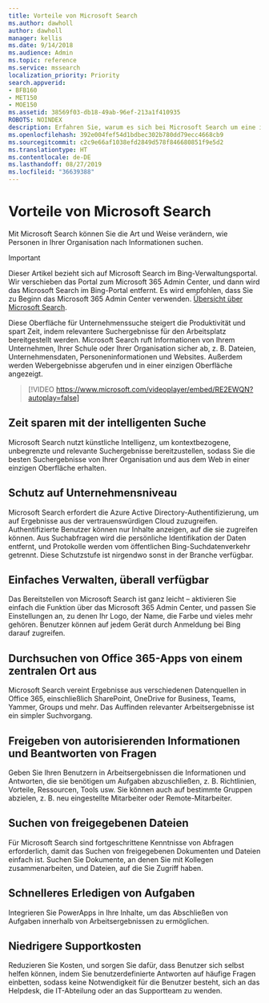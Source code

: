 ```yaml
---
title: Vorteile von Microsoft Search
ms.author: dawholl
author: dawholl
manager: kellis
ms.date: 9/14/2018
ms.audience: Admin
ms.topic: reference
ms.service: mssearch
localization_priority: Priority
search.appverid:
- BFB160
- MET150
- MOE150
ms.assetid: 38569f03-db18-49ab-96ef-213a1f410935
ROBOTS: NOINDEX
description: Erfahren Sie, warum es sich bei Microsoft Search um eine intelligente Unternehmenssuche für den modernen Arbeitsplatz handelt.
ms.openlocfilehash: 392e004fef54d1bdbec302b780dd79ecc4668cb9
ms.sourcegitcommit: c2c9e66af1038efd2849d578f846680851f9e5d2
ms.translationtype: HT
ms.contentlocale: de-DE
ms.lasthandoff: 08/27/2019
ms.locfileid: "36639388"
---
```

# <a name="why-microsoft-search"></a>Vorteile von Microsoft Search

Mit Microsoft Search können Sie die Art und Weise verändern, wie Personen in Ihrer Organisation nach Informationen suchen. 

> [!IMPORTANT]
> Dieser Artikel bezieht sich auf Microsoft Search im Bing-Verwaltungsportal. Wir verschieben das Portal zum Microsoft 365 Admin Center, und dann wird das Microsoft Search im Bing-Portal entfernt. Es wird empfohlen, dass Sie zu Beginn das Microsoft 365 Admin Center verwenden. [Übersicht über Microsoft Search](overview-microsoft-search.md).
  
Diese Oberfläche für Unternehmenssuche steigert die Produktivität und spart Zeit, indem relevantere Suchergebnisse für den Arbeitsplatz bereitgestellt werden. Microsoft Search ruft Informationen von Ihrem Unternehmen, Ihrer Schule oder Ihrer Organisation sicher ab, z. B. Dateien, Unternehmensdaten, Personeninformationen und Websites. Außerdem werden Webergebnisse abgerufen und in einer einzigen Oberfläche angezeigt.

> [!VIDEO https://www.microsoft.com/videoplayer/embed/RE2EWQN?autoplay=false]
  
## <a name="save-time-with-intelligent-search"></a>Zeit sparen mit der intelligenten Suche

Microsoft Search nutzt künstliche Intelligenz, um kontextbezogene, unbegrenzte und relevante Suchergebnisse bereitzustellen, sodass Sie die besten Suchergebnisse von Ihrer Organisation und aus dem Web in einer einzigen Oberfläche erhalten.
  
## <a name="get-enterprise-grade-protection"></a>Schutz auf Unternehmensniveau

Microsoft Search erfordert die Azure Active Directory-Authentifizierung, um auf Ergebnisse aus der vertrauenswürdigen Cloud zuzugreifen. Authentifizierte Benutzer können nur Inhalte anzeigen, auf die sie zugreifen können. Aus Suchabfragen wird die persönliche Identifikation der Daten entfernt, und Protokolle werden vom öffentlichen Bing-Suchdatenverkehr getrennt. Diese Schutzstufe ist nirgendwo sonst in der Branche verfügbar.
  
## <a name="easy-to-administer-and-available-everywhere"></a>Einfaches Verwalten, überall verfügbar

Das Bereitstellen von Microsoft Search ist ganz leicht – aktivieren Sie einfach die Funktion über das Microsoft 365 Admin Center, und passen Sie Einstellungen an, zu denen Ihr Logo, der Name, die Farbe und vieles mehr gehören. Benutzer können auf jedem Gerät durch Anmeldung bei Bing darauf zugreifen.
  
## <a name="one-place-to-search-across-office-365-apps"></a>Durchsuchen von Office 365-Apps von einem zentralen Ort aus

Microsoft Search vereint Ergebnisse aus verschiedenen Datenquellen in Office 365, einschließlich SharePoint, OneDrive for Business, Teams, Yammer, Groups und mehr. Das Auffinden relevanter Arbeitsergebnisse ist ein simpler Suchvorgang.
  
## <a name="share-authoritative-information-and-answer-questions"></a>Freigeben von autorisierenden Informationen und Beantworten von Fragen

Geben Sie Ihren Benutzern in Arbeitsergebnissen die Informationen und Antworten, die sie benötigen um Aufgaben abzuschließen, z. B. Richtlinien, Vorteile, Ressourcen, Tools usw. Sie können auch auf bestimmte Gruppen abzielen, z. B. neu eingestellte Mitarbeiter oder Remote-Mitarbeiter.
  
## <a name="find-shared-files"></a>Suchen von freigegebenen Dateien

Für Microsoft Search sind fortgeschrittene Kenntnisse von Abfragen erforderlich, damit das Suchen von freigegebenen Dokumenten und Dateien einfach ist. Suchen Sie Dokumente, an denen Sie mit Kollegen zusammenarbeiten, und Dateien, auf die Sie Zugriff haben. 
  
## <a name="complete-tasks-faster"></a>Schnelleres Erledigen von Aufgaben

Integrieren Sie PowerApps in Ihre Inhalte, um das Abschließen von Aufgaben innerhalb von Arbeitsergebnissen zu ermöglichen.
  
## <a name="reduce-support-costs"></a>Niedrigere Supportkosten

Reduzieren Sie Kosten, und sorgen Sie dafür, dass Benutzer sich selbst helfen können, indem Sie benutzerdefinierte Antworten auf häufige Fragen einbetten, sodass keine Notwendigkeit für die Benutzer besteht, sich an das Helpdesk, die IT-Abteilung oder an das Supportteam zu wenden.
  

